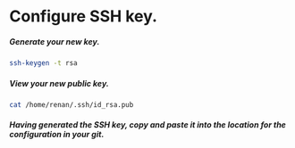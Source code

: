 # Configure SSH key.

##### Generate your new key.

``` bash
ssh-keygen -t rsa
```

##### View your new public key.
``` bash
cat /home/renan/.ssh/id_rsa.pub
```

##### Having generated the SSH key, copy and paste it into the location for the configuration in your git.

